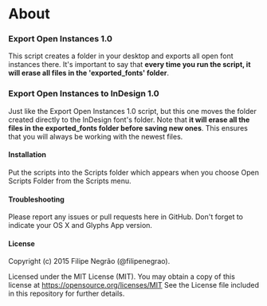 # About

### Export Open Instances 1.0
This script creates a folder in your desktop and exports all open font instances there. It's important to say that **every time you run the script, it will erase all files in the 'exported_fonts' folder**.

### Export Open Instances to InDesign 1.0
Just like the Export Open Instances 1.0 script, but this one moves the folder created directly to the InDesign font's folder. Note that **it will erase all the files in the exported_fonts folder before saving new ones**. This ensures that you will always be working with the newest files.

#### Installation
Put the scripts into the Scripts folder which appears when you choose Open Scripts Folder from the Scripts menu.

#### Troubleshooting
Please report any issues or pull requests here in GitHub. Don't forget to indicate your OS X and Glyphs App version.

#### License
Copyright (c) 2015 Filipe Negrão (@filipenegrao).

Licensed under the MIT License (MIT). You may obtain a copy of this license at https://opensource.org/licenses/MIT
See the License file included in this repository for further details.

